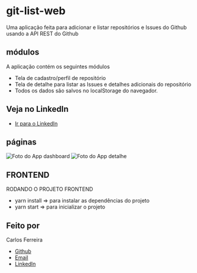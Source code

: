 # git-list-web
Uma aplicação feita para adicionar e listar repositórios e Issues do Github usando a API REST do Github

## módulos

A aplicação contém os seguintes módulos

* Tela de cadastro/perfil de repositório 
* Tela de detalhe para listar as Issues e detalhes adicionais do repositório
* Todos os dados são salvos no localStorage do navegador.

## Veja no LinkedIn
* [Ir para o LinkedIn](https://www.linkedin.com/posts/carlos-ferreira-4b2ba219a_uma-aplica%C3%A7%C3%A3o-web-feita-em-reactjs-para-adiciona-activity-6764294755661713408-4Gd6)

## páginas
![Foto do App dashboard](https://firebasestorage.googleapis.com/v0/b/portfolio-web-7fbff.appspot.com/o/github_projects%2Fgit-list-web%2Fdashboard.png?alt=media&token=5e931283-53cd-4bb3-9917-bc52f0abe445)
![Foto do App detalhe](https://firebasestorage.googleapis.com/v0/b/portfolio-web-7fbff.appspot.com/o/github_projects%2Fgit-list-web%2Fdetail.png?alt=media&token=c9081a15-1e85-4813-9362-ac06457b5fa1)

## FRONTEND
RODANDO O PROJETO FRONTEND
* yarn install => para instalar as dependências do projeto
* yarn start => para inicializar o projeto

## Feito por

Carlos Ferreira
* [Github](https://www.github.com/CarlosSTS)
* [Email](mailto://carlossts826@gmail.com)
* [LinkedIn](https://www.linkedin.com/in/carlos-ferreira-4b2ba219a/)
